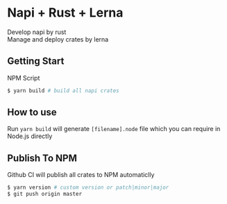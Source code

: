 # Napi + Rust + Lerna

Develop napi by rust  
Manage and deploy crates by lerna

## Getting Start

NPM Script

```bash
$ yarn build # build all napi crates
```

## How to use

Run `yarn build` will generate `[filename].node` file which you can require in Node.js directly

## Publish To NPM

Github CI will publish all crates to NPM automaticlly

```bash
$ yarn version # custom version or patch|minor|major
$ git push origin master
```